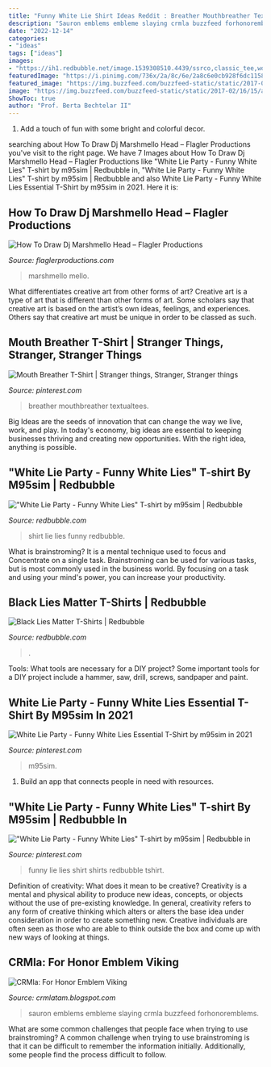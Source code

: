 ```yaml
---
title: "Funny White Lie Shirt Ideas Reddit : Breather Mouthbreather Textualtees"
description: "Sauron emblems embleme slaying crmla buzzfeed forhonoremblems"
date: "2022-12-14"
categories:
- "ideas"
tags: ["ideas"]
images:
- "https://ih1.redbubble.net/image.1539308510.4439/ssrco,classic_tee,womens,101010:01c5ca27c6,front_alt,square_product,600x600.jpg"
featuredImage: "https://i.pinimg.com/736x/2a/8c/6e/2a8c6e0cb928f6dc11581eeccfb013c1.jpg"
featured_image: "https://img.buzzfeed.com/buzzfeed-static/static/2017-02/16/15/asset/buzzfeed-prod-fastlane-01/sub-buzz-22728-1487278243-4.jpg?downsize=700:*&amp;output-format=auto&amp;output-quality=auto"
image: "https://img.buzzfeed.com/buzzfeed-static/static/2017-02/16/15/asset/buzzfeed-prod-fastlane-01/sub-buzz-22728-1487278243-4.jpg?downsize=700:*&amp;output-format=auto&amp;output-quality=auto"
ShowToc: true
author: "Prof. Berta Bechtelar II"
---
```



1. Add a touch of fun with some bright and colorful decor.

	

		
searching about How To Draw Dj Marshmello Head – Flagler Productions you've visit to the right page. We have 7 Images about How To Draw Dj Marshmello Head – Flagler Productions like &quot;White Lie Party - Funny White Lies&quot; T-shirt by m95sim | Redbubble in, &quot;White Lie Party - Funny White Lies&quot; T-shirt by m95sim | Redbubble and also White Lie Party - Funny White Lies Essential T-Shirt by m95sim in 2021. Here it is:
		
    
## How To Draw Dj Marshmello Head – Flagler Productions

<img loading=lazy src="https://i.pinimg.com/originals/eb/33/5d/eb335d3855cb4373c6a03423c950c719.jpg" onerror="this.onerror=null;this.src='https://tse1.mm.bing.net/th?id=OIP.26_otXfCfQ8enJbtjD163wHaHa&amp;pid=15.1';" alt="How To Draw Dj Marshmello Head – Flagler Productions">

_Source: flaglerproductions.com_

>marshmello mello. 

	

What differentiates creative art from other forms of art?
Creative art is a type of art that is different than other forms of art. Some scholars say that creative art is based on the artist’s own ideas, feelings, and experiences. Others say that creative art must be unique in order to be classed as such.

    
## Mouth Breather T-Shirt | Stranger Things, Stranger, Stranger Things

<img loading=lazy src="https://i.pinimg.com/originals/3e/cb/09/3ecb09afec7a3c80904e4b731b5fe86a.jpg" onerror="this.onerror=null;this.src='https://tse2.mm.bing.net/th?id=OIP.MpfowUXDM1EEok8M2KCQngHaHa&amp;pid=15.1';" alt="Mouth Breather T-Shirt | Stranger things, Stranger, Stranger things">

_Source: pinterest.com_

>breather mouthbreather textualtees. 

	

Big Ideas are the seeds of innovation that can change the way we live, work, and play. In today's economy, big ideas are essential to keeping businesses thriving and creating new opportunities. With the right idea, anything is possible.

    
## &quot;White Lie Party - Funny White Lies&quot; T-shirt By M95sim | Redbubble

<img loading=lazy src="https://ih1.redbubble.net/image.1595324594.3393/ssrco,slim_fit_t_shirt,mens,fafafa:ca443f4786,front,square_product,600x600.jpg" onerror="this.onerror=null;this.src='https://tse2.mm.bing.net/th?id=OIP.mlO7i4bxfH1WNFea2IUUDAHaHa&amp;pid=15.1';" alt="&quot;White Lie Party - Funny White Lies&quot; T-shirt by m95sim | Redbubble">

_Source: redbubble.com_

>shirt lie lies funny redbubble. 

	

What is brainstroming? It is a mental technique used to focus and Concentrate on a single task. Brainstroming can be used for various tasks, but is most commonly used in the business world. By focusing on a task and using your mind's power, you can increase your productivity.

    
## Black Lies Matter T-Shirts | Redbubble

<img loading=lazy src="https://ih1.redbubble.net/image.1539308510.4439/ssrco,classic_tee,womens,101010:01c5ca27c6,front_alt,square_product,600x600.jpg" onerror="this.onerror=null;this.src='https://tse4.mm.bing.net/th?id=OIP.UtpMZ5hRQejKy_I-Jg9EnwHaHZ&amp;pid=15.1';" alt="Black Lies Matter T-Shirts | Redbubble">

_Source: redbubble.com_

>. 

	

Tools: What tools are necessary for a DIY project?
Some important tools for a DIY project include a hammer, saw, drill, screws, sandpaper and paint.

    
## White Lie Party - Funny White Lies Essential T-Shirt By M95sim In 2021

<img loading=lazy src="https://i.pinimg.com/originals/5c/d6/c0/5cd6c02d235eac9d4ebe7f4e377fcbf9.png" onerror="this.onerror=null;this.src='https://tse3.mm.bing.net/th?id=OIP.ve4xx-sPyukxGnez3_tcuAHaJ4&amp;pid=15.1';" alt="White Lie Party - Funny White Lies Essential T-Shirt by m95sim in 2021">

_Source: pinterest.com_

>m95sim. 

	

1. Build an app that connects people in need with resources.

    
## &quot;White Lie Party - Funny White Lies&quot; T-shirt By M95sim | Redbubble In

<img loading=lazy src="https://i.pinimg.com/736x/2a/8c/6e/2a8c6e0cb928f6dc11581eeccfb013c1.jpg" onerror="this.onerror=null;this.src='https://tse1.mm.bing.net/th?id=OIP.9_Vo4V28q2Lg0RdhCqBnuQHaJ3&amp;pid=15.1';" alt="&quot;White Lie Party - Funny White Lies&quot; T-shirt by m95sim | Redbubble in">

_Source: pinterest.com_

>funny lie lies shirt shirts redbubble tshirt. 

	

Definition of creativity: What does it mean to be creative?
Creativity is a mental and physical ability to produce new ideas, concepts, or objects without the use of pre-existing knowledge. In general, creativity refers to any form of creative thinking which alters or alters the base idea under consideration in order to create something new. Creative individuals are often seen as those who are able to think outside the box and come up with new ways of looking at things.

    
## CRMla: For Honor Emblem Viking

<img loading=lazy src="https://img.buzzfeed.com/buzzfeed-static/static/2017-02/16/15/asset/buzzfeed-prod-fastlane-01/sub-buzz-22728-1487278243-4.jpg?downsize=700:*&amp;output-format=auto&amp;output-quality=auto" onerror="this.onerror=null;this.src='https://tse4.mm.bing.net/th?id=OIP.gygDwsHSYDG-M--IfvRfUwHaHN&amp;pid=15.1';" alt="CRMla: For Honor Emblem Viking">

_Source: crmlatam.blogspot.com_

>sauron emblems embleme slaying crmla buzzfeed forhonoremblems. 

	

What are some common challenges that people face when trying to use brainstroming?
A common challenge when trying to use brainstroming is that it can be difficult to remember the information initially. Additionally, some people find the process difficult to follow.

